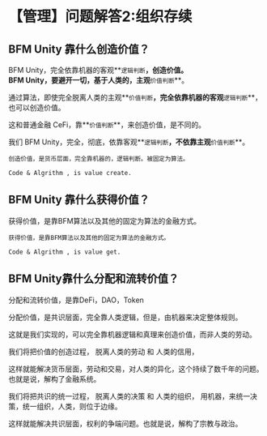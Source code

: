 # 【管理】问题解答2:组织存续

## BFM Unity 靠什么创造价值？

BFM Unity，完全依靠机器的客观**`逻辑判断`**，创造价值。  
BFM Unity，要避开一切，基于人类的，主观**`价值判断`**。

通过算法，即使完全脱离人类的主观**`价值判断`**，完全依靠机器的客观**`逻辑判断`**，也可以创造价值。

这和普通金融 CeFi，靠**`价值判断`**，来创造价值，是不同的。

我们 BFM Unity，完全，彻底，依靠客观**`逻辑判断`**，不依靠主观**`价值判断`**。

```text
创造价值，是货币层面，完全靠机器的，逻辑判断。被固定为算法。

Code & Algrithm , is value create.
```

## BFM Unity 靠什么获得价值？

获得价值，是靠BFM算法以及其他的固定为算法的金融方式。 

```text
获得价值，是靠BFM算法以及其他的固定为算法的金融方式。

Code & Algrithm , is value get.
```

## BFM Unity靠什么分配和流转价值？

分配和流转价值，是靠DeFi，DAO，Token



分配价值，是共识层面，完全靠人类逻辑，但是，由机器来决定整体规则。

这就是我们实现的，可以完全靠机器逻辑和真理来创造价值，而非人类的劳动。

我们将把价值的创造过程， 脱离人类的劳动 和 人类的信用，

这样就能解决货币层面，劳动和交易，对人类的异化，这个持续了数千年的问题。也就是说，解构了金融系统。

我们将把共识的统一过程， 脱离人类的决策 和 人类的组织， 用机器，来统一决策，统一组织，人类，则位于边缘。

这样就能解决共识层面，权利的争端问题。也就是说，解构了宗教与政治。

